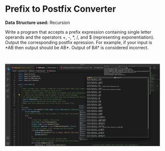 # Prefix to Postfix Converter

<p><b>Data Structure used:</b> Recursion</p>

<p>Write a program that accepts a prefix expression containing single letter operands and the operators +, -, *, /, and $ (representing exponentiation). Output the corresponding postfix epression.
For example, if your input is *AB then output should be AB*. Output of BA* is considered incorrect.</p>

<br>

![Runtime Screenshot](https://github.com/sverma90/Java-Projects/blob/main/Data%20Structures/Prefix%20to%20PostFix/RunTime_Screenshot.png?raw=true "Runtime Screenshot")
